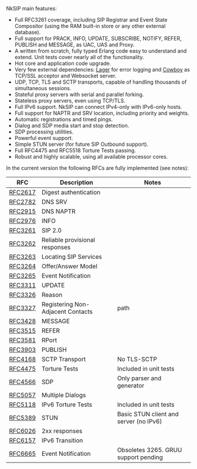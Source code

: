 NkSIP main features:
 * Full RFC3261 coverage, including SIP Registrar and Event State Compositor (using the RAM built-in store or any other external database).
 * Full support for PRACK, INFO, UPDATE, SUBSCRIBE, NOTIFY, REFER, PUBLISH and MESSAGE, as UAC, UAS and Proxy.
 * A written from scratch, fully typed Erlang code easy to understand and extend. Unit tests cover nearly all of the functionality.
 * Hot core and application code upgrade.
 * Very few external dependencies: [Lager](https://github.com/basho/lager) for error logging and [Cowboy](http://ninenines.eu") as TCP/SSL acceptor and Websocket server.
 * UDP, TCP, TLS and SCTP transports, capable of handling thousands of simultaneous sessions.
 * Stateful proxy servers with serial and parallel forking.
 * Stateless proxy servers, even using TCP/TLS.
 * Full IPv6 support. NkSIP can connect IPv4-only with IPv6-only hosts.
 * Full support for NAPTR and SRV location, including priority and weights.
 * Automatic registrations and timed pings.
 * Dialog and SDP media start and stop detection.
 * SDP processing utilities.
 * Powerful event support.
 * Simple STUN server (for future SIP Outbound support).
 * Full RFC4475 and RFC5518 Torture Tests passing.
 * Robust and highly scalable, using all available processor cores.

In the current version the following RFCs are fully implemented (see notes):

RFC|Description|Notes
---|---|---
[RFC2617](http://tools.ietf.org/html/rfc2617)|Digest authentication|
[RFC2782](http://tools.ietf.org/html/rfc2782)|DNS SRV|
[RFC2915](http://tools.ietf.org/html/rfc2915)|DNS NAPTR|
[RFC2976](http://tools.ietf.org/html/rfc2976)|INFO|
[RFC3261](http://tools.ietf.org/html/rfc3261)|SIP 2.0|
[RFC3262](http://tools.ietf.org/html/rfc3262)|Reliable provisional responses|
[RFC3263](http://tools.ietf.org/html/rfc3263)|Locating SIP Services|
[RFC3264](http://tools.ietf.org/html/rfc3264)|Offer/Answer Model|
[RFC3265](http://tools.ietf.org/html/rfc3265)|Event Notification|
[RFC3311](http://tools.ietf.org/html/rfc3311)|UPDATE|
[RFC3326](http://tools.ietf.org/html/rfc3326)|Reason|
[RFC3327](http://tools.ietf.org/html/rfc3327)|Registering Non-Adjacent Contacts|path
[RFC3428](http://tools.ietf.org/html/rfc3428)|MESSAGE|
[RFC3515](http://tools.ietf.org/html/rfc3515)|REFER|
[RFC3581](http://tools.ietf.org/html/rfc3581)|RPort|
[RFC3903](http://tools.ietf.org/html/rfc3903)|PUBLISH|
[RFC4168](http://tools.ietf.org/html/rfc4168)|SCTP Transport|No TLS-SCTP
[RFC4475](http://tools.ietf.org/html/rfc4475)|Torture Tests|Included in unit tests
[RFC4566](http://tools.ietf.org/html/rfc4566)|SDP|Only parser and generator
[RFC5057](http://tools.ietf.org/html/rfc5057)|Multiple Dialogs|
[RFC5118](http://tools.ietf.org/html/rfc5118)|IPv6 Torture Tests|Included in unit tests
[RFC5389](http://tools.ietf.org/html/rfc5389)|STUN|Basic STUN client and server (no IPv6)
[RFC6026](http://tools.ietf.org/html/rfc6026)|2xx responses|
[RFC6157](http://tools.ietf.org/html/rfc6157)|IPv6 Transition|
[RFC6665](http://tools.ietf.org/html/rfc6665)|Event Notification|Obsoletes 3265. GRUU support pending



